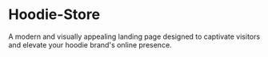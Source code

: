 # Hoodie-Store
A modern and visually appealing landing page designed to captivate visitors and elevate your hoodie brand's online presence.
